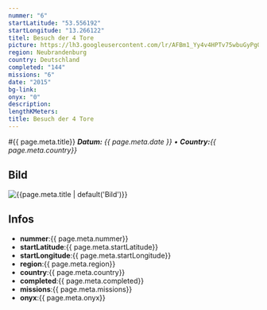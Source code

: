 ```yaml
---
nummer: "6"
startLatitude: "53.556192"
startLongitude: "13.266122"
titel: Besuch der 4 Tore
picture: https://lh3.googleusercontent.com/lr/AFBm1_Yy4v4HPTv75wbuGyPgQYQd8TnEd7LtVNrDz4XiDrAZiE8fr7OSedC1XRSaPymYBbp6k1xlXEm412PtoRRNlgHgInALOIC5G2naYLEgCGj10iVP3Ai3mW9kVLSGs8WeEZzMFnt1yAd3RwKoOPaqungkDRzwLhTu9-0JDfjJZx8dAZYLIpiYjNveQtMqhS6ayg9BKr1aZwzuaOqGoq80PNlc6H0K_AGS0vmlqXEG0pbRV-VuNehJyGZ19L3nhwjqqUhz29jKiELAp5Ju7yCOaJQiZkJ3aJcqlO0d9hPytnFRGTISltQlruoJqPWkUnyS7jHEu3H4bo7xDx5dt7r8WPU_a-vMgj0r8mo2O_q2ABmzcff9UOfi-bA3rGNGDpBjHqRJi36JQCL70anj_0e7Jz197aI2RQZc-G4t7T3nXBeh-jOzpNqTQK3WzJ-Fp_wPeMw_eTW2MCCLa1tCdLCivuWLvFsd9Z4dTHShgI6jeaVXAOw6--bKddLdXYKZh17wYsED5ZAUX6wiPOeyA8UeElOYG1_HRshbMJdnVfbOXkZc651tEVA9XZQncGKma8YFxSzOCdFR4kZ20A5kMI54BEhcbafU0iAVRijbH8o2BdeliENCTKI-m8vHJ9qAlPfZTdN1EuaKsGneS8w-tIqLOf4uUPt2atCbgZdtElDF1qZ1FrRS0b_-x3DxHHqCcyPzyNaSZaHQOg
region: Neubrandenburg
country: Deutschland
completed: "144"
missions: "6"
date: "2015"
bg-link: 
onyx: "0"
description: 
lengthKMeters: 
title: Besuch der 4 Tore
---
```


#{{ page.meta.title}}
_**Datum:** {{ page.meta.date }} • **Country:**{{ page.meta.country}}_

## Bild
![{{page.meta.title | default('Bild')}}]({{page.meta.picture}})

## Infos
- **nummer**:{{ page.meta.nummer}}
- **startLatitude**:{{ page.meta.startLatitude}}
- **startLongitude**:{{ page.meta.startLongitude}}
- **region**:{{ page.meta.region}}
- **country**:{{ page.meta.country}}
- **completed**:{{ page.meta.completed}}
- **missions**:{{ page.meta.missions}}
- **onyx**:{{ page.meta.onyx}}

